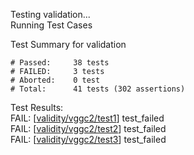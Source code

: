 
Testing validation...</br>
Running Test Cases

Test Summary for validation

    # Passed:     38 tests
    # FAILED:     3 tests
    # Aborted:    0 test
    # Total:      41 tests (302 assertions)

Test Results:</br>
FAIL:  \[[validity/vggc2/test1](validity/vggc2/test1)\] test\_failed</br>
FAIL:  \[[validity/vggc2/test2](validity/vggc2/test2)\] test\_failed</br>
FAIL:  \[[validity/vggc2/test3](validity/vggc2/test3)\] test\_failed
